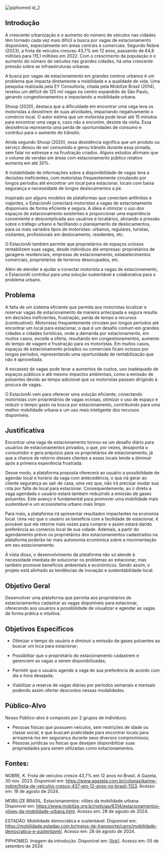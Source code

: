 ![piphomed id_2](https://github.com/user-attachments/assets/21310c63-9570-4f79-bee5-a201a208afd7)


## Introdução

A crescente urbanização e o aumento do número de veículos nas cidades têm tornado cada vez mais difícil a busca por vagas de estacionamento disponíveis, especialmente em áreas centrais e comerciais. Segundo Nobre (2023), a frota de veículos cresceu 43,7% em 12 anos, passando de 64,8 milhões para 115,1 milhões em 2022. Com o crescimento da população e o aumento do número de veículos nas grandes cidades, há uma crescente pressão sobre as infraestruturas urbanas.
 
  A busca por vagas de estacionamento em grandes centros urbanos é um problema que impacta diretamente a mobilidade e a qualidade de vida. Uma pesquisa realizada pela EY Consultoria, citada pela Mobilize Brasil (2014), revelou um déficit de 125 mil vagas no centro expandido de São Paulo, gerando congestionamentos e impactando a mobilidade urbana.

  Shoup (2020), destaca que a dificuldade em encontrar uma vaga leva os motoristas a desistirem de suas atividades, impactando negativamente o comércio local. O autor estima que um motorista pode levar até 15 minutos para encontrar uma vaga e, caso não a encontre, desiste da visita. Essa desistência representa uma perda de oportunidades de consumo e contribui para o aumento do trânsito.
  
  Ainda segundo Shoup (2020),  essa desistência significa que um produto ou serviço deixou de ser consumido e gerou trânsito durante essa jornada, sem falar no estresse e na frustração criados. Alguns estudos afirmam que o volume de vendas em áreas com estacionamento público rotativo aumenta em até 30%.
  
  A instabilidade de informações sobre a disponibilidade de vagas leva a decisões ineficientes, com motoristas frequentemente circulando por longos períodos até encontrar um local para estacionar, locais com baixa segurança e necessidade de longos deslocamentos a pé.

  Inspirado por alguns modelos de plataformas que conectam anfitriões e viajantes, o EstacionAí conectará motoristas a vagas de estacionamento disponíveis de forma eficiente e segura. A ideia é otimizar o uso dos espaços de estacionamento existentes e proporcionar uma experiência conveniente e descomplicada aos usuários e locatários, aliviando a pressão sobre o tráfego urbano e facilitando o planejamento de deslocamentos, para os mais variados tipos de motoristas: urbanos, regulares, turistas, visitantes, profissionais em deslocamento, residentes, etc.  
  
  O EstacionAí também permite que proprietários de espaços ociosos rentabilizem suas vagas, desde individuos até empresas: proprietários de garagens residenciais,  empresas de estacionamento, estabelecimentos comerciais, proprietários de terrenos desocupados, etc. 
   
  Além de atender e ajudar a conectar motorista a vagas de estacionamento, o EstacionAí contribui para uma solução sustentável e colaborativa para o problema urbano.


## Problema

A falta de um sistema eficiente que permita aos motoristas localizar e reservar vagas de estacionamento de maneira antecipada e segura resulta em decisões ineficientes, frustração, perda de tempo e recursos (combustível). Motoristas frequentemente circulam por longos períodos até encontrar um local para estacionar, o que é um desafio comum em grandes cidades e cidades turísticas, onde a demanda por estacionamento, em muitos casos, excede a oferta, resultando em congestionamentos, aumento do tempo de viagem e frustração para os motoristas. Em muitos casos, espaços de estacionamento privados ou comerciais ficam ociosos por longos períodos, representando uma oportunidade de rentabilização que não é aproveitada.

  A escassez de vagas pode levar a aumentos de custos, uso inadequado de espaços públicos e até mesmo impactos ambientais, como a emissão de poluentes devido ao tempo adicional que os motoristas passam dirigindo à procura de vagas. 

  O EstacionAí vem para oferecer uma solução eficiente, conectando motoristas com proprietários de vagas ociosas, otimizar o uso de espaço e reduzir o tempo gasto na busca por estacionamento, contribuindo para uma melhor mobilidade urbana e um uso mais inteligente dos recursos disponíveis.


## Justificativa

Encontrar uma vaga de estacionamento tornou-se um desafio diário para usuários de estacionamentos privados, o que, por vezes, desaponta o consumidor e gera prejuízos para os proprietários de estacionamento, já que a chance de retorno desses clientes a esses locais tende a diminuir após a primeira experiência frustrada.

  Desse modo, a plataforma proposta oferecerá ao usuário a possibilidade de agendar local e horário da vaga com antecedência, o que irá gerar ao cliente segurança ao sair de casa, uma vez que, não irá precisar mudar sua rota por falta de local para estacionar. Consequentemente, ao ir direto a vaga agendada o usuário estará também reduzindo a emissão de gases poluentes. Este avanço é fundamental para promover uma mobilidade mais sustentável e um ecossistema urbano mais limpo.

  Para mais, a plataforma irá apresentar resultados impactantes na economia local. Uma vez que o usuário se beneficia com a facilidade de estacionar, é provável que ele retorne mais vezes para comprar e assim estará dando preferência ao comercio local de sua cidade. Ademais, a partir do agendamento prévio os proprietários dos estacionamentos cadastrados na plataforma poderão ter mais autonomia econômica sobre a movimentação em seu estacionamento.

  À vista disso, o desenvolvimento da plataforma não só atende à necessidade imediata de solucionar os problemas ao estacionar, mas também promove benefícios ambientais e econômicos. Sendo assim, o projeto está alinhado as tendências de inovação e sustentabilidade local.

## Objetivo Geral

Desenvolver uma plataforma que permita aos proprietários de estacionamentos cadastrar as vagas disponíveis para estacionar, oferecendo aos usuários a possibilidade de visualizar e agendar as vagas de forma prática e intuitiva.

## Objetivos Específicos 

- Otimizar o tempo do usuário e diminuir a emissão de gases poluentes ao buscar um loca para estacionar;

- Possibilitar que o proprietário do estacionamento cadastrem e gerenciem as vagas a serem disponibilizadas;

- Permitir que o usuário agende a vaga de sua preferência de acordo com dia e hora desejada;

- Viabilizar a reserva de vagas diárias por períodos semanais e mensais podendo assim ofertar descontos nessas modalidades.

## Público-Alvo

Nosso Público-alvo é composto por 2 grupos de indivíduos:
- Pessoas físicas que possuem veículos, sem restrições de idade ou classe social, e que buscam praticidade para encontrar locais para armazená-los em segurança durante seus diversos compromissos;
- Pessoas jurídicas ou físicas que desejam disponibilizar suas propriedades para serem utilizadas como estacionamentos.

## Fontes:

NOBRE, K. Frota de veículos cresce 43,7% em 12 anos no Brasil. A Gazeta, 30 nov. 2023. Disponível em: https://www.agazeta.com.br/colunas/karine-nobre/frota-de-veiculos-cresce-437-em-12-anos-no-brasil-1123. Acesso em: 18 de agosto de 2024.
 
MOBILIZE BRASIL. Estacionamentos: vilões da mobilidade urbana. Disponível em: https://www.mobilize.org.br/noticias/6314/estacionamentos-viloes-da-mobilidade-urbana.html. Acesso em: 28 de agosto de 2024.

ESTADÃO. Mobilidade democrática e sustentável. Disponível em: https://mobilidade.estadao.com.br/meios-de-transporte/carro/mobilidade-democratica-e-sustentavel/. Acesso em: 28 de agosto de 2024.

PIPHOMED. Imagem da introdução. Disponível em: [[link](https://de.freepik.com/fotos-premium/parkplatz-von-oben-gesehen-luftaufnahme-draufsicht_74416332.htm)]. Acesso em: 05 de setembro de 2024.
